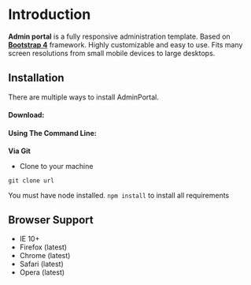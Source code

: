 Introduction
============

**Admin portal** is a fully responsive administration template. Based on **[Bootstrap 4](https://getbootstrap.com)** framework.
Highly customizable and easy to use. Fits many screen resolutions from small mobile devices to large desktops.

Installation
------------
There are multiple ways to install AdminPortal.

#### Download:


#### Using The Command Line:


__Via Git__
- Clone to your machine
```
git clone url
```
You must have node installed.
```npm install``` to install all requirements

Browser Support
---------------
- IE 10+
- Firefox (latest)
- Chrome (latest)
- Safari (latest)
- Opera (latest)


